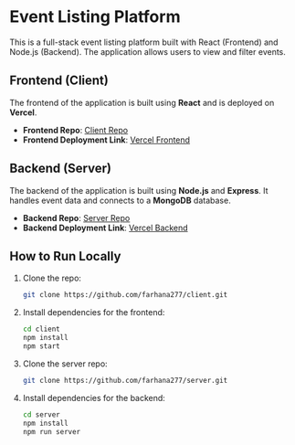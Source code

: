 # Event Listing Platform

This is a full-stack event listing platform built with React (Frontend) and Node.js (Backend). The application allows users to view and filter events.

## Frontend (Client)

The frontend of the application is built using **React** and is deployed on **Vercel**.

- **Frontend Repo**: [Client Repo](https://github.com/farhana277/client)
- **Frontend Deployment Link**: [Vercel Frontend](https://vercel.com/farhanas-projects-bdd34aa6/eventlistingfrontend)

## Backend (Server)

The backend of the application is built using **Node.js** and **Express**. It handles event data and connects to a **MongoDB** database.

- **Backend Repo**: [Server Repo](https://github.com/farhana277/server)
- **Backend Deployment Link**: [Vercel Backend](https://server-hyzrf4ehk-farhanas-projects-bdd34aa6.vercel.app/)  

## How to Run Locally

1. Clone the repo:
    ```bash
    git clone https://github.com/farhana277/client.git
    ```

2. Install dependencies for the frontend:
    ```bash
    cd client
    npm install
    npm start
    ```

3. Clone the server repo:
    ```bash
    git clone https://github.com/farhana277/server.git
    ```

4. Install dependencies for the backend:
    ```bash
    cd server
    npm install
    npm run server
    ```

